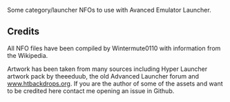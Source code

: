 Some category/launcher NFOs to use with Avanced Emulator Launcher.

## Credits ##

All NFO files have been compiled by Wintermute0110 with information from the Wikipedia.

Artwork has been taken from many sources including Hyper Launcher artwork pack by theeeduub,
the old Advanced Launcher forum and www.htbackdrops.org. If you are the author of some of the
assets and want to be credited here contact me opening an issue in Github.
